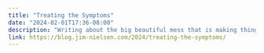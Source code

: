 ```yaml
---
title: "Treating the Symptoms"
date: "2024-02-01T17:36-08:00"
description: "Writing about the big beautiful mess that is making things for the world wide web."
link: https://blog.jim-nielsen.com/2024/treating-the-symptoms/
---
```

